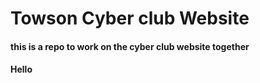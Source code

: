 # Towson Cyber club Website

#### this is a repo to work on the cyber club website together 

#### Hello 